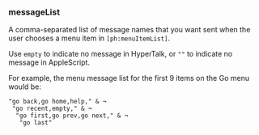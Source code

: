 ### messageList

A comma-separated list of message names that you want sent when the user chooses a menu item in `[ph:menuItemList]`.

Use `empty` to indicate no message in HyperTalk, or `""` to indicate no message in AppleScript.

For example, the menu message list for the first 9 items on the Go menu would be:

```
"go back,go home,help," & ¬
 "go recent,empty," & ¬
  "go first,go prev,go next," & ¬
   "go last"
```
